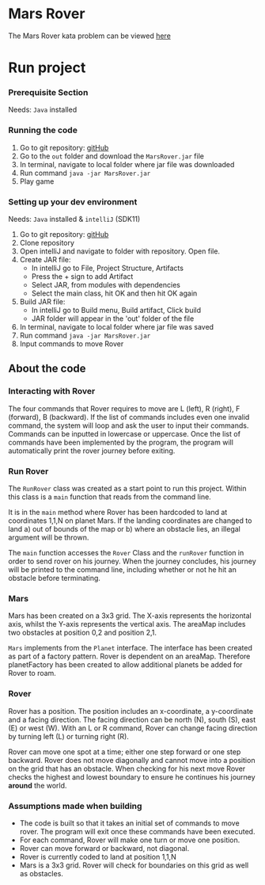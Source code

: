 # Mars Rover
The Mars Rover kata problem can be viewed [here](https://github.com/MYOB-Technology/General_Developer/blob/master/katas/kata-mars-rover/kata-mars-rover.md)

# Run project

### Prerequisite Section
Needs: `Java` installed

### Running the code
1. Go to git repository: [gitHub](https://github.com/fionatolliday/mars-rover)
2. Go to the `out` folder and download the `MarsRover.jar` file
3. In terminal, navigate to local folder where jar file was downloaded
4. Run command `java -jar MarsRover.jar`
5. Play game

### Setting up your dev environment
Needs: `Java` installed & `intelliJ` (SDK11)

1. Go to git repository: [gitHub](https://github.com/fionatolliday/mars-rover)
2. Clone repository
3. Open intelliJ and navigate to folder with repository. Open file.
4. Create JAR file:
    * In intelliJ go to File, Project Structure, Artifacts
    * Press the + sign to add Artifact
    * Select JAR, from modules with dependencies
    * Select the main class, hit OK and then hit OK again
5. Build JAR file:
    * In intelliJ go to Build menu, Build artifact, Click build
    * JAR folder will appear in the 'out' folder of the file
6. In terminal, navigate to local folder where jar file was saved
7. Run command `java -jar MarsRover.jar`
8. Input commands to move Rover


## About the code

### Interacting with Rover
The four commands that Rover requires to move are L (left), R (right), F (forward), B (backward).
If the list of commands includes even one invalid command, the system will loop and ask the user to
input their commands.
Commands can be inputted in lowercase or uppercase.
Once the list of commands have been implemented by the program, the program will automatically print
the rover journey before exiting.

### Run Rover
The `RunRover` class was created as a start point to run this project.
Within this class is a `main` function that reads from the command line.

It is in the `main` method where Rover has been hardcoded to land at coordinates 1,1,N on planet Mars.
If the landing coordinates are changed to land a) out of bounds of the map or b) where an obstacle
lies, an illegal argument will be thrown.


The `main` function accesses the `Rover` Class and the `runRover` function in order to send rover on his
journey.  When the journey concludes, his journey will be printed to the
command line, including whether or not he hit an obstacle before terminating.

### Mars
Mars has been created on a 3x3 grid.
The X-axis represents the horizontal axis, whilst the Y-axis represents the vertical axis.
The areaMap includes two obstacles at position 0,2 and position 2,1.

`Mars` implements from the `Planet` interface.  The interface has been created as part of a factory
pattern.  Rover is dependent on an areaMap.  Therefore planetFactory has been created to allow
additional planets be added for Rover to roam.

### Rover
Rover has a position.  The position includes an x-coordinate, a y-coordinate and a facing direction.
The facing direction can be north (N), south (S), east (E) or west (W).
With an L or R command, Rover can change facing direction by turning left (L) or turning right (R).

Rover can move one spot at a time; either one step forward or one step backward.
Rover does not move diagonally and cannot move into a position on the grid that has an obstacle.
When checking for his next move Rover checks the highest and lowest boundary to ensure he continues
his journey **around** the world.


### Assumptions made when building
* The code is built so that it takes an initial set of commands to move rover.  The program will
exit once these commands have been executed.
* For each command, Rover will make one turn or move one position.
* Rover can move forward or backward, not diagonal.
* Rover is currently coded to land at position 1,1,N
* Mars is a 3x3 grid. Rover will check for boundaries on this grid as well as obstacles.


